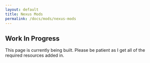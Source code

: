 ```yaml
---
layout: default
title: Nexus Mods
permalink: /docs/mods/nexus-mods
---
```



## Work In Progress

This page is currently being built. Please be patient as I get all of the required resources added in.
